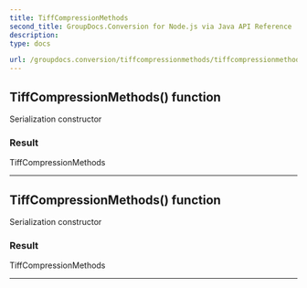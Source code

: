 ```yaml
---
title: TiffCompressionMethods
second_title: GroupDocs.Conversion for Node.js via Java API Reference
description: 
type: docs

url: /groupdocs.conversion/tiffcompressionmethods/tiffcompressionmethods/
---
```


## TiffCompressionMethods() function
Serialization constructor

### Result
TiffCompressionMethods


---


## TiffCompressionMethods() function
Serialization constructor

### Result
TiffCompressionMethods


---


